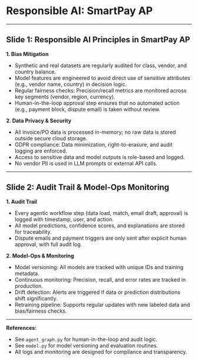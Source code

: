 # Responsible AI: SmartPay AP

---

## Slide 1: Responsible AI Principles in SmartPay AP

**1. Bias Mitigation**
- Synthetic and real datasets are regularly audited for class, vendor, and country balance.
- Model features are engineered to avoid direct use of sensitive attributes (e.g., vendor name, country) in decision logic.
- Regular fairness checks: Precision/recall metrics are monitored across key segments (vendor, region, currency).
- Human-in-the-loop approval step ensures that no automated action (e.g., payment block, dispute email) is taken without review.

**2. Data Privacy & Security**
- All invoice/PO data is processed in-memory; no raw data is stored outside secure cloud storage.
- GDPR compliance: Data minimization, right-to-erasure, and audit logging are enforced.
- Access to sensitive data and model outputs is role-based and logged.
- No vendor PII is used in LLM prompts or external API calls.

---

## Slide 2: Audit Trail & Model-Ops Monitoring

**1. Audit Trail**
- Every agentic workflow step (data load, match, email draft, approval) is logged with timestamp, user, and action.
- All model predictions, confidence scores, and explanations are stored for traceability.
- Dispute emails and payment triggers are only sent after explicit human approval, with full audit log.

**2. Model-Ops & Monitoring**
- Model versioning: All models are tracked with unique IDs and training metadata.
- Continuous monitoring: Precision, recall, and error rates are tracked in production.
- Drift detection: Alerts are triggered if data or prediction distributions shift significantly.
- Retraining pipeline: Supports regular updates with new labeled data and bias/fairness checks.

---

**References:**
- See `agent_graph.py` for human-in-the-loop and audit logic.
- See `model.py` for model versioning and evaluation routines.
- All logs and monitoring are designed for compliance and transparency.
